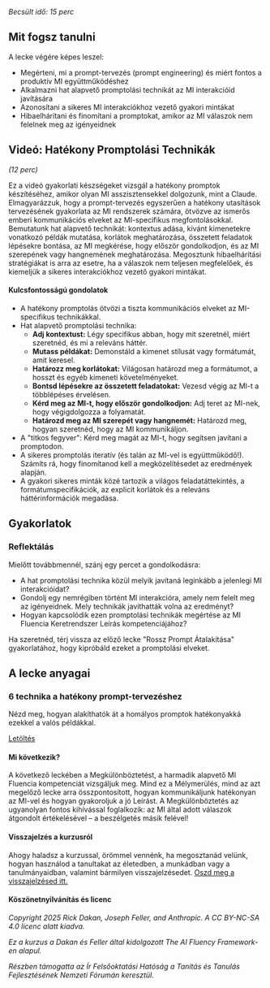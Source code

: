 *Becsült idő: 15 perc*

## Mit fogsz tanulni

A lecke végére képes leszel:

*   Megérteni, mi a prompt-tervezés (prompt engineering) és miért fontos a produktív MI együttműködéshez
*   Alkalmazni hat alapvető promptolási technikát az MI interakcióid javítására
*   Azonosítani a sikeres MI interakciókhoz vezető gyakori mintákat
*   Hibaelhárítani és finomítani a promptokat, amikor az MI válaszok nem felelnek meg az igényeidnek

## Videó: Hatékony Promptolási Technikák

*(12 perc)*

Ez a videó gyakorlati készségeket vizsgál a hatékony promptok készítéséhez, amikor olyan MI asszisztensekkel dolgozunk, mint a Claude. Elmagyarázzuk, hogy a prompt-tervezés egyszerűen a hatékony utasítások tervezésének gyakorlata az MI rendszerek számára, ötvözve az ismerős emberi kommunikációs elveket az MI-specifikus megfontolásokkal. Bemutatunk hat alapvető technikát: kontextus adása, kívánt kimenetekre vonatkozó példák mutatása, korlátok meghatározása, összetett feladatok lépésekre bontása, az MI megkérése, hogy először gondolkodjon, és az MI szerepének vagy hangnemének meghatározása. Megosztunk hibaelhárítási stratégiákat is arra az esetre, ha a válaszok nem teljesen megfelelőek, és kiemeljük a sikeres interakciókhoz vezető gyakori mintákat.

#### Kulcsfontosságú gondolatok

*   A hatékony promptolás ötvözi a tiszta kommunikációs elveket az MI-specifikus technikákkal.
*   Hat alapvető promptolási technika:
    *   **Adj kontextust:** Légy specifikus abban, hogy mit szeretnél, miért szeretnéd, és mi a releváns háttér.
    *   **Mutass példákat:** Demonstáld a kimenet stílusát vagy formátumát, amit keresel.
    *   **Határozz meg korlátokat:** Világosan határozd meg a formátumot, a hosszt és egyéb kimeneti követelményeket.
    *   **Bontsd lépésekre az összetett feladatokat:** Vezesd végig az MI-t a többlépéses érvelésen.
    *   **Kérd meg az MI-t, hogy először gondolkodjon:** Adj teret az MI-nek, hogy végigdolgozza a folyamatát.
    *   **Határozd meg az MI szerepét vagy hangnemét:** Határozd meg, hogyan szeretnéd, hogy az MI kommunikáljon.
*   A "titkos fegyver": Kérd meg magát az MI-t, hogy segítsen javítani a promptodon.
*   A sikeres promptolás iteratív (és talán az MI-vel is együttműködő!). Számíts rá, hogy finomítanod kell a megközelítésedet az eredmények alapján.
*   A gyakori sikeres minták közé tartozik a világos feladatáttekintés, a formátumspecifikációk, az explicit korlátok és a releváns háttérinformációk megadása.

## Gyakorlatok

### Reflektálás

Mielőtt továbbmennél, szánj egy percet a gondolkodásra:

*   A hat promptolási technika közül melyik javítaná leginkább a jelenlegi MI interakcióidat?
*   Gondolj egy nemrégiben történt MI interakcióra, amely nem felelt meg az igényeidnek. Mely technikák javíthatták volna az eredményt?
*   Hogyan kapcsolódik ezen promptolási technikák megértése az MI Fluencia Keretrendszer Leírás kompetenciájához?

Ha szeretnéd, térj vissza az előző lecke "Rossz Prompt Átalakítása" gyakorlatához, hogy kipróbáld ezeket a promptolási elveket.

## A lecke anyagai

### 6 technika a hatékony prompt-tervezéshez

Nézd meg, hogyan alakíthatók át a homályos promptok hatékonyakká ezekkel a valós példákkal.

[Letöltés](../pamphlets/62df988c101af71291b06843b63d39bbd600bed8.pdf)

#### Mi következik?

A következő leckében a Megkülönböztetést, a harmadik alapvető MI Fluencia kompetenciát vizsgáljuk meg. Mind ez a Mélymerülés, mind az azt megelőző lecke arra összpontosított, hogyan kommunikáljunk hatékonyan az MI-vel és hogyan gyakoroljuk a jó Leírást. A Megkülönböztetés az ugyanolyan fontos kihívással foglalkozik: az MI által adott válaszok átgondolt értékelésével – a beszélgetés másik felével!

#### Visszajelzés a kurzusról

Ahogy haladsz a kurzussal, örömmel vennénk, ha megosztanád velünk, hogyan használod a tanultakat az életedben, a munkádban vagy a tanulmányaidban, valamint bármilyen visszajelzésedet. [Oszd meg a visszajelzésed itt.](https://forms.gle/zURqLbVgdDqGhHZk9)

#### Köszönetnyilvánítás és licenc

*Copyright 2025 Rick Dakan, Joseph Feller, and Anthropic. A CC BY-NC-SA 4.0 licenc alatt kiadva.*

*Ez a kurzus a Dakan és Feller által kidolgozott The AI Fluency Framework-en alapul.*

*Részben támogatta az Ír Felsőoktatási Hatóság a Tanítás és Tanulás Fejlesztésének Nemzeti Fórumán keresztül.*